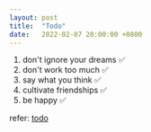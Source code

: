 ```yaml
---
layout: post
title:  "Todo"
date:   2022-02-07 20:00:00 +0800
---
```


1. don't ignore your dreams ✅
2. don't work too much ✅      
3. say what you think ✅        		
4. cultivate friendships ✅     
5. be happy ✅  

refer: [todo](http://www.paulgraham.com/todo.html)